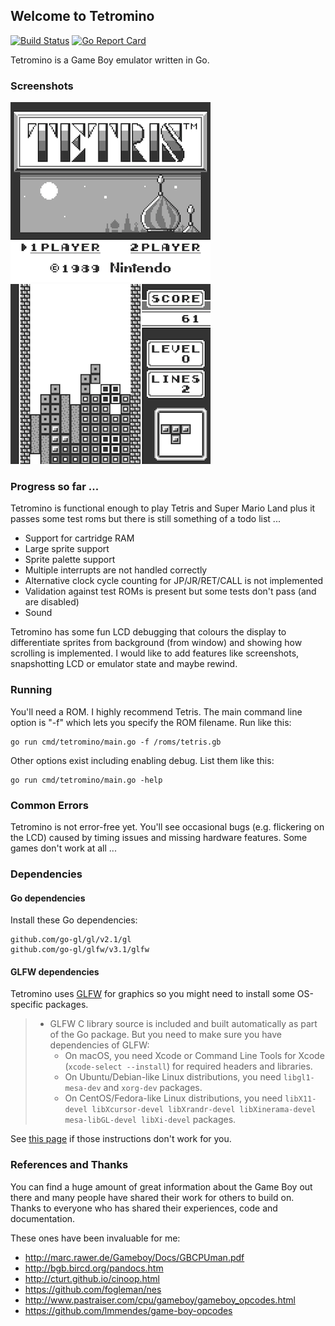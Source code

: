 ## Welcome to Tetromino

[![Build Status](https://travis-ci.org/scottyw/tetromino.svg?branch=master)](https://travis-ci.org/scottyw/tetromino) [![Go Report Card](https://goreportcard.com/badge/github.com/scottyw/tetromino)](https://goreportcard.com/report/github.com/scottyw/tetromino)

Tetromino is a Game Boy emulator written in Go.

### Screenshots

![Tetris home screen](screenshots/tetris-home.png)&nbsp;&nbsp;![Tetris mid-game](screenshots/tetris-game.png)

### Progress so far ...

Tetromino is functional enough to play Tetris and Super Mario Land plus it passes some test roms but there is still something of a todo list ...

* Support for cartridge RAM
* Large sprite support
* Sprite palette support
* Multiple interrupts are not handled correctly
* Alternative clock cycle counting for JP/JR/RET/CALL is not implemented
* Validation against test ROMs is present but some tests don't pass (and are disabled)
* Sound

Tetromino has some fun LCD debugging that colours the display to differentiate sprites from background (from window) and showing how scrolling is implemented. I would like to add features like screenshots, snapshotting LCD or emulator state and maybe rewind.

### Running

You'll need a ROM. I highly recommend Tetris. The main command line option is "-f" which lets you specify the ROM filename. Run like this:

    go run cmd/tetromino/main.go -f /roms/tetris.gb

Other options exist including enabling debug. List them like this:

    go run cmd/tetromino/main.go -help

### Common Errors

Tetromino is not error-free yet. You'll see occasional bugs (e.g. flickering on the LCD) caused by timing issues and missing hardware features. Some games don't work at all ...

### Dependencies

#### Go dependencies

Install these Go dependencies:

    github.com/go-gl/gl/v2.1/gl
    github.com/go-gl/glfw/v3.1/glfw

#### GLFW dependencies

Tetromino uses [GLFW](http://www.glfw.org) for graphics so you might need to install some OS-specific packages.

> * GLFW C library source is included and built automatically as part of the Go package. But you need to make sure you have dependencies of GLFW:
> 	* On macOS, you need Xcode or Command Line Tools for Xcode (`xcode-select --install`) for required headers and libraries.
> 	* On Ubuntu/Debian-like Linux distributions, you need `libgl1-mesa-dev` and `xorg-dev` packages.
> 	* On CentOS/Fedora-like Linux distributions, you need `libX11-devel libXcursor-devel libXrandr-devel libXinerama-devel mesa-libGL-devel libXi-devel` packages.

See [this page](https://github.com/go-gl/glfw) if those instructions don't work for you.

### References and Thanks

You can find a huge amount of great information about the Game Boy out there and many people have shared their work for others to build on. Thanks to everyone who has shared their experiences, code and documentation.

These ones have been invaluable for me:
* http://marc.rawer.de/Gameboy/Docs/GBCPUman.pdf
* http://bgb.bircd.org/pandocs.htm
* http://cturt.github.io/cinoop.html
* https://github.com/fogleman/nes
* http://www.pastraiser.com/cpu/gameboy/gameboy_opcodes.html
* https://github.com/lmmendes/game-boy-opcodes
